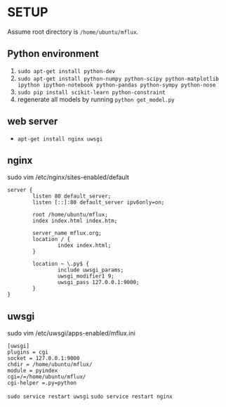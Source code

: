 SETUP
=====

Assume root directory is `/home/ubuntu/mflux`.

Python environment
------------------
1. `sudo apt-get install python-dev`
2. `sudo apt-get install python-numpy python-scipy python-matplotlib ipython ipython-notebook python-pandas python-sympy python-nose`
3. `sudo pip install scikit-learn python-constraint`
4. regenerate all models by running `python get_model.py`

web server
----------
- `apt-get install nginx uwsgi`

nginx
-----

sudo vim /etc/nginx/sites-enabled/default

```
server {
        listen 80 default_server;
        listen [::]:80 default_server ipv6only=on;

        root /home/ubuntu/mflux;
        index index.html index.htm;

        server_name mflux.org;
        location / {
                index index.html;
        }

        location ~ \.py$ {
                include uwsgi_params;
                uwsgi_modifier1 9;
                uwsgi_pass 127.0.0.1:9000;
        }
}
```

uwsgi
-----

sudo vim /etc/uwsgi/apps-enabled/mflux.ini

```
[uwsgi]
plugins = cgi
socket = 127.0.0.1:9000
chdir = /home/ubuntu/mflux/
module = pyindex
cgi=/=/home/ubuntu/mflux/
cgi-helper =.py=python

```

`sudo service restart uwsgi`
`sudo service restart nginx`

